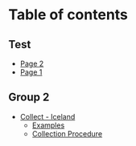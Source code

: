 # Table of contents

## Test

* [Page 2](README.md)
* [Page 1](test/page-1.md)

## Group 2

* [Collect - Iceland](group-2/collect-iceland/README.md)
  * [Examples](group-2/collect-iceland/examples.md)
  * [Collection Procedure](<README (1).md>)
